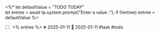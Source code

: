  <%*
let defaultValue = "TODO TODAY"  
let entree = await tp.system.prompt("Enter a value :");
if (!entree) entree = defaultValue
%>
- [ ] <% entree %>            ➕ 2025-01-11 🛫 2025-01-11  #task #todo 
